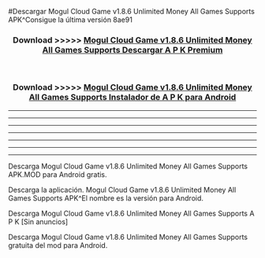 #Descargar Mogul Cloud Game v1.8.6 Unlimited Money All Games Supports  APK^Consigue la última versión 8ae91



<div align="center">
<h3>Download >>>>> <a href="https://es-sites.web.app/?es= Mogul Cloud Game v1.8.6 Unlimited Money All Games Supports ">Mogul Cloud Game v1.8.6 Unlimited Money All Games Supports  Descargar A P K Premium</a></h3><br>

<h3>Download >>>>> <a href="https://es-sites.web.app/?es= Mogul Cloud Game v1.8.6 Unlimited Money All Games Supports ">Mogul Cloud Game v1.8.6 Unlimited Money All Games Supports  Instalador de A P K para Android</a></h3>
</div>


----------------------------------------------------------

----------------------------------------------------------

----------------------------------------------------------

----------------------------------------------------------

----------------------------------------------------------

----------------------------------------------------------

----------------------------------------------------------

Descarga Mogul Cloud Game v1.8.6 Unlimited Money All Games Supports  APK.MOD para Android gratis.

Descarga la aplicación. Mogul Cloud Game v1.8.6 Unlimited Money All Games Supports  APK^El nombre es la versión para Android.

Descarga Mogul Cloud Game v1.8.6 Unlimited Money All Games Supports  A P K [Sin anuncios]

Descarga Mogul Cloud Game v1.8.6 Unlimited Money All Games Supports  gratuita del mod para Android.


